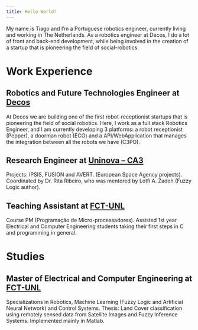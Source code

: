 ```yaml
---
title: Hello World!
---
```

My name is Tiago and I’m a Portuguese robotics engineer, currently living and working in The Netherlands.
As a robotics engineer at Decos, I do a lot of front and back-end development, while being involved in the creation of a startup that is pioneering the field of social-robotics.   

# Work Experience
## Robotics and Future Technologies Engineer at [Decos](https://www.decos.com "Decos' Homepage")
At Decos we are building one of the first robot-receptionist startups that is pioneering the field of social robotics. Here, I work as a full stack Robotics Engineer, and I am currently developing 3 platforms: a robot receptionist (Pepper), a doorman robot (ECO) and a API/WebApplication that manages the integration between all the robots we have (C3PO).

## Research Engineer at [Uninova – CA3](http://ca3-uninova.org "Uninova - CA3's Homepage")
Projects: IPSIS, FUSION and AVERT. (European Space Agency projects).   
Coordinated by Dr. Rita Ribeiro, who was mentored by Lotfi A. Zadeh (Fuzzy Logic author).

## Teaching Assistant at [FCT-UNL](http://www.fct.unl.pt/en "FCT-UNL's Homepage")
Course PM (Programação de Micro-processadores). Assisted 1st year Electrical and Computer Engineering students taking their first steps in C and programming in general.

# Studies
## Master of Electrical and Computer Engineering at [FCT-UNL](http://www.fct.unl.pt/en "FCT-UNL's Homepage")
Specializations in Robotics, Machine Learning (Fuzzy Logic and Artificial Neural Network) and Control Systems.
Thesis: Land Cover classification using remotely sensed data from Satellite Images and Fuzzy Inference Systems. Implemented mainly in Matlab.
